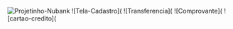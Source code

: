 ![Projetinho-Nubank](https://github.com/lucasferreira09/App-NuBanco-Mobile/blob/b0f1503f5f937f008fbf7dd8afa78b99aaa8f8bc/VEJA%20O%20APP%20AQUI/Projetinho%20NuBank.png)
![Tela-Cadastro](
![Transferencia](
![Comprovante](
![cartao-credito](